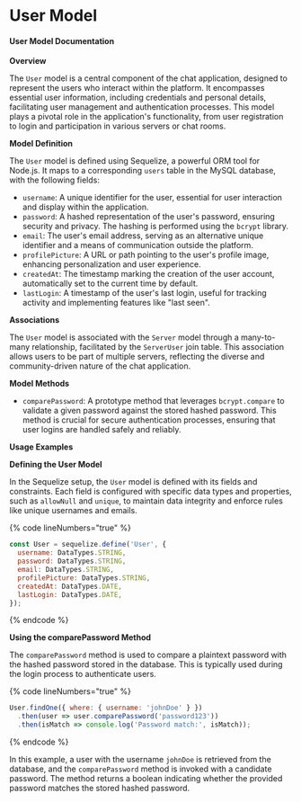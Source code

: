 # User Model

#### User Model Documentation

**Overview**

The `User` model is a central component of the chat application, designed to represent the users who interact within the platform. It encompasses essential user information, including credentials and personal details, facilitating user management and authentication processes. This model plays a pivotal role in the application's functionality, from user registration to login and participation in various servers or chat rooms.

**Model Definition**

The `User` model is defined using Sequelize, a powerful ORM tool for Node.js. It maps to a corresponding `users` table in the MySQL database, with the following fields:

* `username`: A unique identifier for the user, essential for user interaction and display within the application.
* `password`: A hashed representation of the user's password, ensuring security and privacy. The hashing is performed using the `bcrypt` library.
* `email`: The user's email address, serving as an alternative unique identifier and a means of communication outside the platform.
* `profilePicture`: A URL or path pointing to the user's profile image, enhancing personalization and user experience.
* `createdAt`: The timestamp marking the creation of the user account, automatically set to the current time by default.
* `lastLogin`: A timestamp of the user's last login, useful for tracking activity and implementing features like "last seen".

**Associations**

The `User` model is associated with the `Server` model through a many-to-many relationship, facilitated by the `ServerUser` join table. This association allows users to be part of multiple servers, reflecting the diverse and community-driven nature of the chat application.

**Model Methods**

* `comparePassword`: A prototype method that leverages `bcrypt.compare` to validate a given password against the stored hashed password. This method is crucial for secure authentication processes, ensuring that user logins are handled safely and reliably.

**Usage Examples**

**Defining the User Model**

In the Sequelize setup, the `User` model is defined with its fields and constraints. Each field is configured with specific data types and properties, such as `allowNull` and `unique`, to maintain data integrity and enforce rules like unique usernames and emails.

{% code lineNumbers="true" %}
```javascript
const User = sequelize.define('User', {
  username: DataTypes.STRING,
  password: DataTypes.STRING,
  email: DataTypes.STRING,
  profilePicture: DataTypes.STRING,
  createdAt: DataTypes.DATE,
  lastLogin: DataTypes.DATE,
});
```
{% endcode %}

**Using the comparePassword Method**

The `comparePassword` method is used to compare a plaintext password with the hashed password stored in the database. This is typically used during the login process to authenticate users.

{% code lineNumbers="true" %}
```javascript
User.findOne({ where: { username: 'johnDoe' } })
  .then(user => user.comparePassword('password123'))
  .then(isMatch => console.log('Password match:', isMatch));
```
{% endcode %}

In this example, a user with the username `johnDoe` is retrieved from the database, and the `comparePassword` method is invoked with a candidate password. The method returns a boolean indicating whether the provided password matches the stored hashed password.
